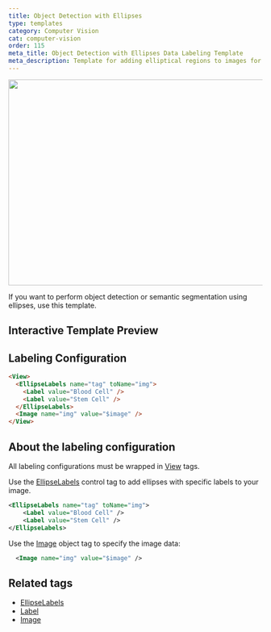 ```yaml
---
title: Object Detection with Ellipses
type: templates
category: Computer Vision
cat: computer-vision
order: 115
meta_title: Object Detection with Ellipses Data Labeling Template
meta_description: Template for adding elliptical regions to images for object detection and segmentation use cases with Label Studio for your machine learning and data science projects.
---
```


<img src="/images/templates-misc/object-detection-ellipses.png" alt="" class="gif-border" width="600px" height="408px" />

If you want to perform object detection or semantic segmentation using ellipses, use this template.

## Interactive Template Preview

<div id="main-preview"></div>

## Labeling Configuration 

```html
<View>
  <EllipseLabels name="tag" toName="img">
    <Label value="Blood Cell" />
    <Label value="Stem Cell" />
  </EllipseLabels>
  <Image name="img" value="$image" />
</View>
```

## About the labeling configuration

All labeling configurations must be wrapped in [View](/tags/view.html) tags.

Use the [EllipseLabels](/tags/ellipselabels.html) control tag to add ellipses with specific labels to your image.
```xml
<EllipseLabels name="tag" toName="img">
    <Label value="Blood Cell" />
    <Label value="Stem Cell" />
</EllipseLabels>
```

Use the [Image](/tags/image.html) object tag to specify the image data:
```xml
  <Image name="img" value="$image" />
```

## Related tags

- [EllipseLabels](/tags/ellipselabels.html)
- [Label](/tags/label.html)
- [Image](/tags/image.html)